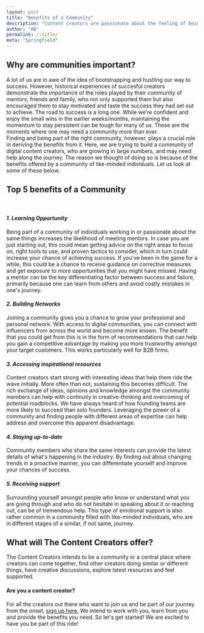 ```yaml
---
layout: post
title: "Benefits of a Community"
description: "Content creators are passionate about the feeling of being 'self-made'. A lot of creators talk about hustling during their extra-time. Staying motivated in the long-term however, requires more than just individual hustle."
author: "AB"
permalink: /:title/
meta: "Springfield"
---
```


## Why are communities important?

A lot of us are in awe of the idea of bootstrapping and hustling our way to success. However, historical experiences of succesful creators demonstrate the importance of the roles played by their community of mentors, friends and family, who not only supported them but also encouraged them to stay motivated and taste the success they had set out to achieve. 
The road to success is a long one. While we're confident and enjoy the small wins in the earlier weeks/months, maintaining the momentum to stay persistent can be tough for many of us. These are the moments where one may need a community more than ever.<br/>Finding and being part of the right community, however, plays a crucial role in deriving the benefits from it. Here, we are trying to build a community of digital content creators, who are growing in large numbers, and may need help along the journey. The reason we thought of doing so is because of the benefits offered by a community of like-minded individuals. Let us look at some of these below. 

## Top 5 benefits of a Community
<br/>
<h4> <b><i> 1. Learning Opportunity </i></b></h4>

Being part of a community of individuals working in or passionate about the same things increases the likelihood of meeting mentors. In case you are just starting out, this could mean getting advice on the right areas to focus on, right tools to use, and proven tactics to consider, which in turn could increase your chance of achieving success. If you've been in the game for a while, this could be a chance to receive guidance on corrective measures and get exposure to more opportunities that you might have missed. Having a mentor can be the key differentiating factor between success and failure, primarily because one can learn from others and avoid costly mistakes in one's journey.

<h4><b><i> 2. Building Networks </i></b></h4> 

Joining a community gives you a chance to grow your professional and personal network. With access to digital communities, you can connect with influencers from across the world and become more known. The benefit that you could get from this is in the form of recommendations that can help you gain a competitive advantage by making you more trustworthy amongst your target customers. This works particularly well for B2B firms.

<h4><b><i> 3. Accessing inspirational resources </i></b></h4>  

Content creators start strong with interesting ideas that help them ride the wave initially. More often than not, sustaining this becomes difficult. The rich exchange of ideas, opinions and knowledge amongst the community members can help with continuity in creative-thinking and overcoming of potential roadblocks. We have always heard of how founding teams are more likely to succeed than solo founders. Leveraging the power of a community and finding people with different areas of expertise can help address and overcome this apparent disadvantage. 

<h4><b><i> 4. Staying up-to-date </i></b></h4>

Community members who share the same interests can provide the latest details of what's happening in the industry. By finding out about changing trends in a proactive manner, you can differentiate yourself and improve your chances of success. 

<h4><b><i> 5. Receiving support </i></b></h4>

Surrounding yourself amongst people who know or understand what you are going through and who do not hesitate in speaking about it or reaching out, can be of tremendous help. This type of emotional support is also rather common in a community filled with like-minded individuals, who are in different stages of a similar, if not same, journey.


## What will The Content Creators offer?

The Content Creators intends to be a community or a central place where creators can come together, find other creators doing similar or different things, have creative discussions, explore latest resources and feel supported. 
<h4><b> Are you a content creator?</b></h4>

For all the creators out there who want to join us and be part of our journey from the onset,
<a href="https://barma7210.typeform.com/to/fixEMz" data-mode="popup" target="_blank">sign up here.</a> <script> (function() { var qs,js,q,s,d=document, gi=d.getElementById, ce=d.createElement, gt=d.getElementsByTagName, id="typef_orm_share", b="https://embed.typeform.com/"; if(!gi.call(d,id)){ js=ce.call(d,"script"); js.id=id; js.src=b+"embed.js"; q=gt.call(d,"script")[0]; q.parentNode.insertBefore(js,q) } })() </script>
We intend to work with you, learn from you and provide the benefits you need. So let's get started! We are excited to have you be part of this ride! 

